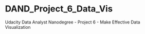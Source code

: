 # DAND_Project_6_Data_Vis
Udacity Data Analyst Nanodegree - Project 6 - Make Effective Data Visualization
